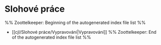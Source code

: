 # Slohové práce
%% Zoottelkeeper: Beginning of the autogenerated index file list  %%
-  [[cjl/Slohové práce/Vypravování|Vypravování]]
%% Zoottelkeeper: End of the autogenerated index file list  %%
